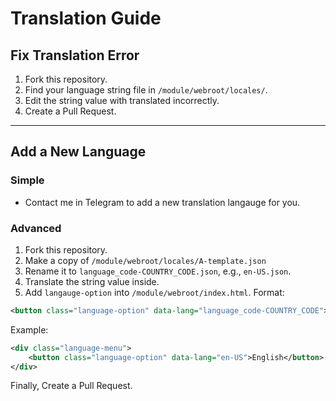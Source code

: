 # Translation Guide
## Fix Translation Error
1. Fork this repository.
2. Find your language string file in `/module/webroot/locales/`.
3. Edit the string value with translated incorrectly.
4. Create a Pull Request.

---
## Add a New Language
### Simple
- Contact me in Telegram to add a new translation langauge for you.

### Advanced
1. Fork this repository.
2. Make a copy of `/module/webroot/locales/A-template.json`
3. Rename it to `language_code-COUNTRY_CODE.json`, e.g., `en-US.json`.
4. Translate the string value inside.
5. Add `langauge-option` into `/module/webroot/index.html`.
Format:
```xml
<button class="language-option" data-lang="language_code-COUNTRY_CODE">languageName</button>
```
Example:
```xml
<div class="language-menu">
    <button class="language-option" data-lang="en-US">English</button>
</div>
```
Finally, Create a Pull Request.